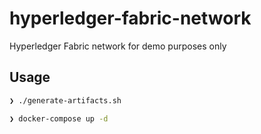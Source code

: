 # hyperledger-fabric-network

Hyperledger Fabric network for demo purposes only

## Usage

```bash
❯ ./generate-artifacts.sh

❯ docker-compose up -d
```
